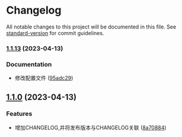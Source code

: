 # Changelog

All notable changes to this project will be documented in this file. See [standard-version](https://github.com/conventional-changelog/standard-version) for commit guidelines.

### [1.1.13](https://github.com/shenyWill/vue-virtual-cascader/compare/v1.1.12...v1.1.13) (2023-04-13)


### Documentation

* 修改配置文件 ([95adc29](https://github.com/shenyWill/vue-virtual-cascader/commit/95adc29abe83cf395d2bc6545bcf29666e7c95db))

## [1.1.0](https://github.com/shenyWill/vue-virtual-cascader/compare/v1.0.7...v1.1.0) (2023-04-13)


### Features

* 增加CHANGELOG,并将发布版本与CHANGELOG关联 ([8a70884](https://github.com/shenyWill/vue-virtual-cascader/commit/8a70884af5d6b23e49c726fbac05ceb2b47d966f))
